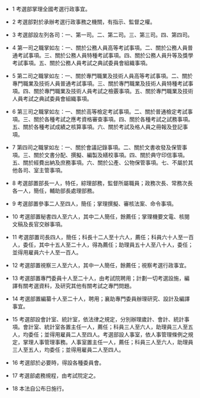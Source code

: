 * 1 考選部掌理全國考選行政事宜。

* 2 考選部對於承辦考選行政事務之機關，有指示、監督之權。

* 3 考選部設左列各司：一、第一司。二、第二司。三、第三司。四、第四司。

* 4 第一司之職掌如左：一、關於公務人員高等考試事項。二、關於公務人員普通考試事項。三、關於公務人員特種考試事項。四、關於公務人員升等及獎學考試事項。五、關於公務人員考試之典試委員會組織事項。

* 5 第二司之職掌如左：一、關於專門職業及技術人員高等考試事項。二、關於專門職業及技術人員普通考試事項。三、關於專門職業及技術人員特種考試事項。四、關於專門職業及技術人員考試之檢覈事項。五、關於專門職業及技術人員考試之典試委員會組織事項。

* 6 第三司之職掌如左：一、關於高等檢定考試事項。二、關於普通檢定考試事項。三、關於各種考試之應考資格審查事項。四、關於各種考試之試務事項。五、關於各種考試成績之核算事項。六、關於考試及格人員之冊報及登記事項。

* 7 第四司之職掌如左：一、關於會議記錄事項。二、關於文書收發及保管事項。三、關於文書分配、撰擬、編製及繕校事項。四、關於典守印信事項。五、關於經費出納及庶務事項。六、關於公產、公物保管事項。七、不屬於其他各司、室主管事項。

* 8 考選部置部長一人，特任，綜理部務，監督所屬職員；政務次長、常務次長各一人，簡任，輔助部長處理部務。

* 9 考選部置參事二人至四人，簡任；掌理撰擬、審核法案、命令事項。

* 10 考選部置秘書四人至六人，其中二人簡任，餘薦任；掌理機要文電、核閱文稿及長官交辦事項。

* 11 考選部置司長四人，簡任；科長十二人至十六人，薦任；科員六十人至一百人，委任，其中十五人至二十人，得為薦任；助理員五十人至八十人，委任；並得用雇員六十人至一百人。

* 12 考選部置視察三人至六人，其中一人簡任，餘薦任；視察考選行政事宜。

* 13 考選部置專門委員十人至二十人，由考試院聘用；計劃一切考選設施，編譯有關考選資料，及研究其他有關考試之專門問題。

* 14 考選部置編纂十人至二十人，聘用；襄助專門委員辦理研究、設計及編譯事宜。

* 15 考選部設會計室、統計室，依法律之規定，分別辦理歲計、會計、統計事項。會計室、統計室各置主任一人，薦任；科員三人至六人，助理員三人至五人，均委任；並得用雇員二人至四人。考選部設人事室，依人事管理條例之規定，掌理人事管理事務。人事室置主任一人，薦任；科員三人至六人，助理員三人至五人，均委任；並得用雇員二人至四人。

* 16 考選部於必要時，得設各種委員會。

* 17 考選部處務規程，由考試院定之。

* 18 本法自公布日施行。

